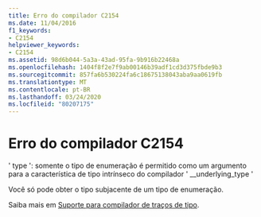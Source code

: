```yaml
---
title: Erro do compilador C2154
ms.date: 11/04/2016
f1_keywords:
- C2154
helpviewer_keywords:
- C2154
ms.assetid: 98d6b044-5a3a-43ad-95fa-9b916b22468a
ms.openlocfilehash: 1404f8f2e7f9ab00146b39adf1cd3d375fbde9b3
ms.sourcegitcommit: 857fa6b530224fa6c18675138043aba9aa0619fb
ms.translationtype: MT
ms.contentlocale: pt-BR
ms.lasthandoff: 03/24/2020
ms.locfileid: "80207175"
---
```

# <a name="compiler-error-c2154"></a>Erro do compilador C2154

' type ': somente o tipo de enumeração é permitido como um argumento para a característica de tipo intrínseco do compilador ' __underlying_type '

Você só pode obter o tipo subjacente de um tipo de enumeração.

Saiba mais em [Suporte para compilador de traços de tipo](../../extensions/compiler-support-for-type-traits-cpp-component-extensions.md).
